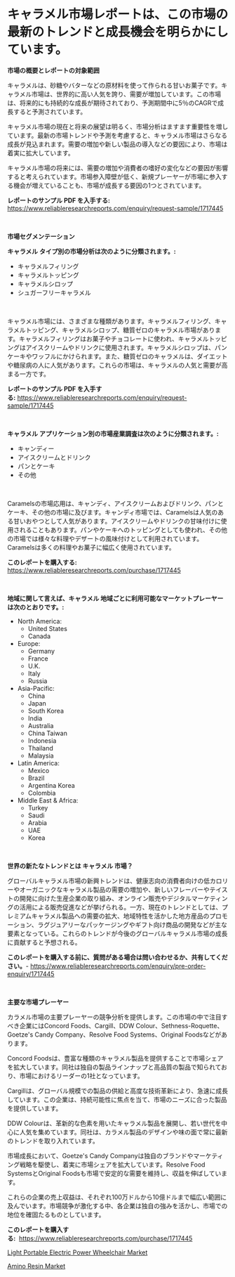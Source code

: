 <p><h1>キャラメル市場レポートは、この市場の最新のトレンドと成長機会を明らかにしています。</h1></p><p><strong>市場の概要とレポートの対象範囲</strong></p>
<p><p>キャラメルは、砂糖やバターなどの原材料を使って作られる甘いお菓子です。キャラメル市場は、世界的に高い人気を誇り、需要が増加しています。この市場は、将来的にも持続的な成長が期待されており、予測期間中に5％のCAGRで成長すると予測されています。</p><p>キャラメル市場の現在と将来の展望は明るく、市場分析はますます重要性を増しています。最新の市場トレンドや予測を考慮すると、キャラメル市場はさらなる成長が見込まれます。需要の増加や新しい製品の導入などの要因により、市場は着実に拡大しています。</p><p>キャラメル市場の将来には、需要の増加や消費者の嗜好の変化などの要因が影響すると考えられています。市場参入障壁が低く、新規プレーヤーが市場に参入する機会が増えていることも、市場が成長する要因の1つとされています。</p></p>
<p><strong>レポートのサンプル PDF を入手する:</strong> <a href="https://www.reliableresearchreports.com/enquiry/request-sample/1717445">https://www.reliableresearchreports.com/enquiry/request-sample/1717445</a></p>
<p>&nbsp;</p>
<p><strong>市場セグメンテーション</strong></p>
<p><strong>キャラメル タイプ別の市場分析は次のように分類されます。:</strong></p>
<p><ul><li>キャラメルフィリング</li><li>キャラメルトッピング</li><li>キャラメルシロップ</li><li>シュガーフリーキャラメル</li></ul></p>
<p>&nbsp;</p>
<p><p>キャラメル市場には、さまざまな種類があります。キャラメルフィリング、キャラメルトッピング、キャラメルシロップ、糖質ゼロのキャラメル市場があります。キャラメルフィリングはお菓子やチョコレートに使われ、キャラメルトッピングはアイスクリームやドリンクに使用されます。キャラメルシロップは、パンケーキやワッフルにかけられます。また、糖質ゼロのキャラメルは、ダイエットや糖尿病の人に人気があります。これらの市場は、キャラメルの人気と需要が高まる一方です。</p></p>
<p><strong>レポートのサンプル PDF を入手する:</strong>&nbsp;<a href="https://www.reliableresearchreports.com/enquiry/request-sample/1717445">https://www.reliableresearchreports.com/enquiry/request-sample/1717445</a></p>
<p>&nbsp;</p>
<p><strong> キャラメル アプリケーション別の市場産業調査は次のように分類されます。:</strong></p>
<p><ul><li>キャンディー</li><li>アイスクリームとドリンク</li><li>パンとケーキ</li><li>その他</li></ul></p>
<p>&nbsp;</p>
<p><p>Caramelsの市場応用は、キャンディ、アイスクリームおよびドリンク、パンとケーキ、その他の市場に及びます。キャンディ市場では、Caramelsは人気のある甘いおやつとして人気があります。アイスクリームやドリンクの甘味付けに使用されることもあります。パンやケーキへのトッピングとしても使われ、その他の市場では様々な料理やデザートの風味付けとして利用されています。Caramelsは多くの料理やお菓子に幅広く使用されています。</p></p>
<p><strong>このレポートを購入する:</strong>&nbsp; <a href="https://www.reliableresearchreports.com/purchase/1717445">https://www.reliableresearchreports.com/purchase/1717445</a></p>
<p>&nbsp;</p>
<p><strong>地域に関して言えば、キャラメル 地域ごとに利用可能なマーケットプレーヤーは次のとおりです。:</strong></p>
<p><ul>
    <li>
        North America:
        <ul>
            <li>United States</li>
            <li>Canada</li>
        </ul>
    </li>
    <li>
        Europe:
        <ul>
            <li>Germany</li>
            <li>France</li>
            <li>U.K.</li>
            <li>Italy</li>
            <li>Russia</li>
        </ul>
    </li>
    <li>
        Asia-Pacific:
        <ul>
            <li>China</li>
            <li>Japan</li>
            <li>South Korea</li>
            <li>India</li>
            <li>Australia</li>
            <li>China Taiwan</li>
            <li>Indonesia</li>
            <li>Thailand</li>
            <li>Malaysia</li>
        </ul>
    </li>
    <li>
        Latin America:
        <ul>
            <li>Mexico</li>
            <li>Brazil</li>
            <li>Argentina Korea</li>
            <li>Colombia</li>
        </ul>
    </li>
    <li>
        Middle East & Africa:
        <ul>
            <li>Turkey</li>
            <li>Saudi</li>
            <li>Arabia</li>
            <li>UAE</li>
            <li>Korea</li>
        </ul>
    </li>
    </ul></p>
<p>&nbsp;</p>
<p><strong>世界の新たなトレンドとは キャラメル 市場？</strong></p>
<p><p>グローバルキャラメル市場の新興トレンドは、健康志向の消費者向けの低カロリーやオーガニックなキャラメル製品の需要の増加や、新しいフレーバーやテイストの開発に向けた生産企業の取り組み、オンライン販売やデジタルマーケティングの活用による販売促進などが挙げられる。一方、現在のトレンドとしては、プレミアムキャラメル製品への需要の拡大、地域特性を活かした地方産品のプロモーション、ラグジュアリーなパッケージングやギフト向け商品の開発などが主な要素となっている。これらのトレンドが今後のグローバルキャラメル市場の成長に貢献すると予想される。</p></p>
<p><strong>このレポートを購入する前に、質問がある場合は問い合わせるか、共有してください。</strong>- <a href="https://www.reliableresearchreports.com/enquiry/pre-order-enquiry/1717445">https://www.reliableresearchreports.com/enquiry/pre-order-enquiry/1717445</a></p>
<p>&nbsp;</p>
<p><strong>主要な市場プレーヤー</strong></p>
<p><p>カラメル市場の主要プレーヤーの競争分析を提供します。この市場の中で注目すべき企業にはConcord Foods、Cargill、DDW Colour、Sethness-Roquette、Goetze's Candy Company、Resolve Food Systems、Original Foodsなどがあります。</p><p>Concord Foodsは、豊富な種類のキャラメル製品を提供することで市場シェアを拡大しています。同社は独自の製品ラインナップと高品質の製品で知られており、市場におけるリーダーの1社となっています。</p><p>Cargillは、グローバル規模での製品の供給と高度な技術革新により、急速に成長しています。この企業は、持続可能性に焦点を当て、市場のニーズに合った製品を提供しています。</p><p>DDW Colourは、革新的な色素を用いたキャラメル製品を展開し、若い世代を中心に人気を集めています。同社は、カラメル製品のデザインや味の面で常に最新のトレンドを取り入れています。</p><p>市場成長において、Goetze's Candy Companyは独自のブランドやマーケティング戦略を駆使し、着実に市場シェアを拡大しています。Resolve Food SystemsとOriginal Foodsも市場で安定的な需要を維持し、収益を伸ばしています。</p><p>これらの企業の売上収益は、それぞれ100万ドルから10億ドルまで幅広い範囲に及んでいます。市場競争が激化する中、各企業は独自の強みを活かし、市場での地位を確固たるものとしています。</p></p>
<p><strong>このレポートを購入する:</strong>&nbsp;&nbsp;<a href="https://www.reliableresearchreports.com/purchase/1717445">https://www.reliableresearchreports.com/purchase/1717445</a></p>
<p><p><a href="https://butternut-bug-553.notion.site/Light-Portable-Electric-Power-Wheelchair-Market-Centers-on-Aspects-such-as-Market-Growth-Market-Sha-79adf347ac6a42de91ca51cb3b0cdd25">Light Portable Electric Power Wheelchair Market</a></p><p><a href="https://github.com/Glendatilghmankmgz0rbhwpy/Market-Research-Report-List-1/blob/main/amino-resin-market.md">Amino Resin Market</a></p></p>